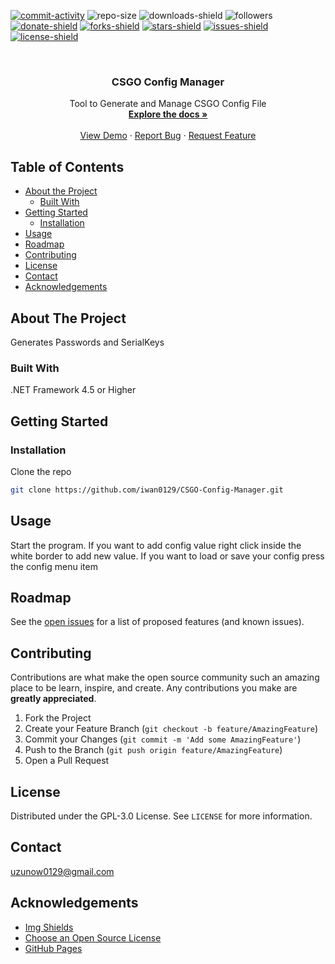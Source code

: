 [![commit-activity]][commit-url]
![repo-size]
![downloads-shield]
![followers]
[![donate-shield]][donate-url]
[![forks-shield]][forks-url]
[![stars-shield]][stars-url]
[![issues-shield]][issues-url]
[![license-shield]][license-url]


<!-- PROJECT LOGO -->
<br />
<p align="center">
  <!--
  <a href="https://github.com/iwan0129/CSGO-Config-Manager">
    <img src="images/logo.png" alt="Logo" width="80" height="80">
  </a>
  -->
  
  <h3 align="center">CSGO Config Manager</h3>

  <p align="center">
    Tool to Generate and Manage CSGO Config File
    <br />
    <a href="https://github.com/iwan0129/CSGO-Config-Manager"><strong>Explore the docs »</strong></a>
    <br />
    <br />
    <a href="https://github.com/iwan0129/CSGO-Config-Manager">View Demo</a>
    ·
    <a href="https://github.com/iwan0129/CSGO-Config-Manager/issues">Report Bug</a>
    ·
    <a href="https://github.com/iwan0129/CSGO-Config-Manager/issues">Request Feature</a>
  </p>
</p>


## Table of Contents

* [About the Project](#about-the-project)
  * [Built With](#built-with)
* [Getting Started](#getting-started)
  <!--* [Prerequisites](#prerequisites)-->
  * [Installation](#installation)
* [Usage](#usage)
* [Roadmap](#roadmap)
* [Contributing](#contributing)
* [License](#license)
* [Contact](#contact)
* [Acknowledgements](#acknowledgements)

## About The Project

<!-- [![Product Name Screen Shot][product-screenshot]](https://example.com) -->

Generates Passwords and SerialKeys

### Built With
.NET Framework 4.5 or Higher

## Getting Started

<!-- ### Prerequisites

This is an example of how to list things you need to use the software and how to install them.
* npm
```sh
npm install npm@latest -g
```
-->
### Installation

Clone the repo
```sh
git clone https://github.com/iwan0129/CSGO-Config-Manager.git
```

## Usage

Start the program. If you want to add config value right click inside the white border to add new value. If you want to load or save your config press the config menu item

## Roadmap

See the [open issues](https://github.com/iwan0129/CSGO-Config-Manager/issues) for a list of proposed features (and known issues).

## Contributing

Contributions are what make the open source community such an amazing place to be learn, inspire, and create. Any contributions you make are **greatly appreciated**.

1. Fork the Project
2. Create your Feature Branch (`git checkout -b feature/AmazingFeature`)
3. Commit your Changes (`git commit -m 'Add some AmazingFeature'`)
4. Push to the Branch (`git push origin feature/AmazingFeature`)
5. Open a Pull Request

## License

Distributed under the GPL-3.0 License. See `LICENSE` for more information.

## Contact

uzunow0129@gmail.com

## Acknowledgements
* [Img Shields](https://shields.io)
* [Choose an Open Source License](https://choosealicense.com)
* [GitHub Pages](https://pages.github.com)


[contributors-shield]: https://img.shields.io/github/contributors/iwan0129/CSGO-Config-Manager.svg?style=for-the-badge
[contributors-url]: https://github.com/iwan0129/CSGO-Config-Manager/graphs/contributors
[forks-shield]: https://img.shields.io/github/forks/iwan0129/CSGO-Config-Manager.svg?style=for-the-badge
[forks-url]: https://github.com/iwan0129/CSGO-Config-Manager/network/members
[stars-shield]: https://img.shields.io/github/stars/iwan0129/CSGO-Config-Manager.svg?style=for-the-badge
[stars-url]: https://github.com/iwan0129/CSGO-Config-Manager/stargazers
[issues-shield]: https://img.shields.io/github/issues/iwan0129/CSGO-Config-Manager.svg?style=for-the-badge
[issues-url]: https://github.com/iwan0129/CSGO-Config-Manager/issues
[license-shield]: https://img.shields.io/github/license/iwan0129/CSGO-Config-Manager.svg?style=for-the-badge
[license-url]: https://github.com/iwan0129/CSGO-Config-Manager/blob/master/LICENSE
[product-screenshot]: images/screenshot.png
[repo-size]: https://img.shields.io/github/repo-size/iwan0129/CSGO-Config-Manager.svg?label=repository%20size&style=for-the-badge
[commit-activity]: https://img.shields.io/github/commit-activity/m/iwan0129/CSGO-Config-Manager.svg?style=for-the-badge
[commit-url]: https://github.com/iwan0129/CSGO-Config-Manager/commits/master
[followers]: https://img.shields.io/github/followers/iwan0129?style=for-the-badge
[donate-shield]: https://img.shields.io/badge/DONATE--informational?style=for-the-badge
[donate-url]: https://paypal.me/iwan0129?locale.x=en_US
[downloads-shield]: https://img.shields.io/github/downloads/iwan0129/CSGO-Config-Manager/total.svg?style=for-the-badge
